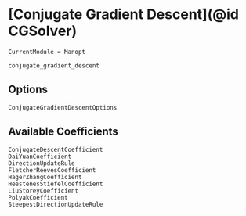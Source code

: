 
# [Conjugate Gradient Descent](@id CGSolver)

```@meta
CurrentModule = Manopt
```

```@docs
conjugate_gradient_descent
```

## Options

```@docs
ConjugateGradientDescentOptions
```

## Available Coefficients

```@docs
ConjugateDescentCoefficient
DaiYuanCoefficient
DirectionUpdateRule
FletcherReevesCoefficient
HagerZhangCoefficient
HeestenesStiefelCoefficient
LiuStoreyCoefficient
PolyakCoefficient
SteepestDirectionUpdateRule
```
